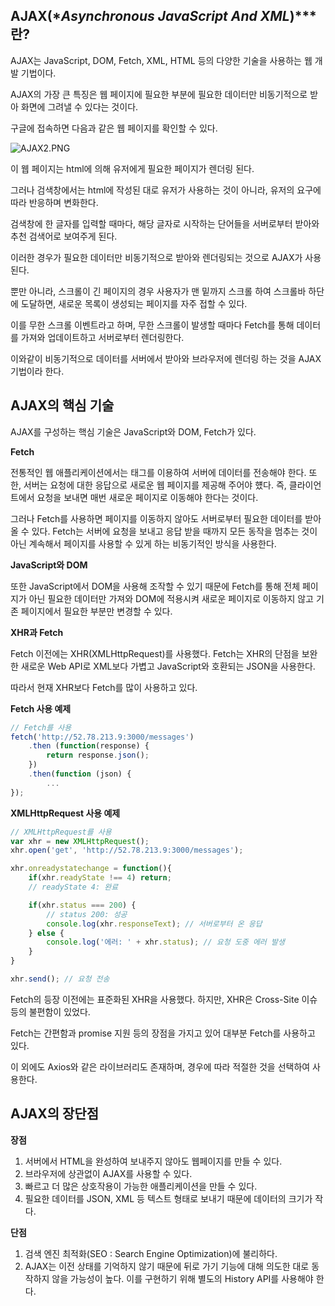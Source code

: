 ## AJAX(**Asynchronous JavaScript And XML*)***란?

AJAX는 JavaScript, DOM, Fetch, XML, HTML 등의 다양한 기술을 사용하는 웹 개발 기법이다.

AJAX의 가장 큰 특징은 웹 페이지에 필요한 부분에 필요한 데이터만 비동기적으로 받아 화면에 그려낼 수 있다는 것이다.

구글에 접속하면 다음과 같은 웹 페이지를 확인할 수 있다.

![AJAX2.PNG](https://s3-us-west-2.amazonaws.com/secure.notion-static.com/cad18aa1-c286-4d69-931e-71c7662dbb06/AJAX2.png)

이 웹 페이지는 html에 의해 유저에게 필요한 페이지가 렌더링 된다.

그러나 검색창에서는 html에 작성된 대로 유저가 사용하는 것이 아니라, 유저의 요구에 따라 반응하며 변화한다.

검색창에 한 글자를 입력할 때마다, 해당 글자로 시작하는 단어들을 서버로부터 받아와 추천 검색어로 보여주게 된다.

이러한 경우가 필요한 데이터만 비동기적으로 받아와 렌더링되는 것으로 AJAX가 사용된다.

뿐만 아니라, 스크롤이 긴 페이지의 경우 사용자가 맨 밑까지 스크롤 하여 스크롤바 하단에 도달하면, 새로운 목록이 생성되는 페이지를 자주 접할 수 있다.

이를 무한 스크롤 이벤트라고 하며, 무한 스크롤이 발생할 때마다 Fetch를 통해 데이터를 가져와 업데이트하고 서버로부터 렌더링한다.

이와같이 비동기적으로 데이터를 서버에서 받아와 브라우저에 렌더링 하는 것을 AJAX 기법이라 한다.

## AJAX의 핵심 기술

AJAX를 구성하는 핵심 기술은 JavaScript와 DOM, Fetch가 있다.

**Fetch**

전통적인 웹 애플리케이션에서는 <from> 태그를 이용하여 서버에 데이터를 전송해야 한다. 또한, 서버는 요청에 대한 응답으로 새로운 웹 페이지를 제공해 주어야 헀다. 즉, 클라이언트에서 요청을 보내면 매번 새로운 페이지로 이동해야 한다는 것이다.

그러나 Fetch를 사용하면 페이지를 이동하지 않아도 서버로부터 필요한 데이터를 받아올 수 있다. Fetch는 서버에 요청을 보내고 응답 받을 때까지 모든 동작을 멈추는 것이 아닌 계속해서 페이지를 사용할 수 있게 하는 비동기적인 방식을 사용한다.

**JavaScript와 DOM**

또한 JavaScript에서 DOM을 사용해 조작할 수 있기 때문에 Fetch를 통해 전체 페이지가 아닌 필요한 데이터만 가져와 DOM에 적용시켜 새로운 페이지로 이동하지 않고 기존 페이지에서 필요한 부분만 변경할 수 있다.

**XHR과 Fetch**

Fetch 이전에는 XHR(XMLHttpRequest)를 사용했다. Fetch는 XHR의 단점을 보완한 새로운 Web API로 XML보다 가볍고 JavaScript와 호환되는 JSON을 사용한다.

따라서 현재 XHR보다 Fetch를 많이 사용하고 있다.

**Fetch 사용 예제**

```jsx
// Fetch를 사용
fetch('http://52.78.213.9:3000/messages')
	.then (function(response) {
		return response.json();
	})
	.then(function (json) {
		...
});
```

**XMLHttpRequest 사용 예제**

```jsx
// XMLHttpRequest를 사용
var xhr = new XMLHttpRequest();
xhr.open('get', 'http://52.78.213.9:3000/messages');

xhr.onreadystatechange = function(){
	if(xhr.readyState !== 4) return;
	// readyState 4: 완료

	if(xhr.status === 200) {
        // status 200: 성공
		console.log(xhr.responseText); // 서버로부터 온 응답
	} else {
		console.log('에러: ' + xhr.status); // 요청 도중 에러 발생
	}
}

xhr.send(); // 요청 전송
```

Fetch의 등장 이전에는 표준화된 XHR을 사용했다. 하지만, XHR은 Cross-Site 이슈 등의 불편함이 있었다.

Fetch는 간편함과 promise 지원 등의 장점을 가지고 있어 대부분 Fetch를 사용하고 있다.

이 외에도 Axios와 같은 라이브러리도 존재하며, 경우에 따라 적절한 것을 선택하여 사용한다.

## AJAX의 장단점

**장점**

1. 서버에서 HTML을 완성하여 보내주지 않아도 웹페이지를 만들 수 있다.
2. 브라우저에 상관없이 AJAX를 사용할 수 있다.
3. 빠르고 더 많은 상호작용이 가능한 애플리케이션을 만들 수 있다.
4. 필요한 데이터를 JSON, XML 등 텍스트 형태로 보내기 때문에 데이터의 크기가 작다.

**단점**

1. 검색 엔진 최적화(SEO : Search Engine Optimization)에 불리하다.
2. AJAX는 이전 상태를 기억하지 않기 때문에 뒤로 가기 기능에 대해 의도한 대로 동작하지 않을 가능성이 높다. 이를 구현하기 위해 별도의 History API를 사용해야 한다.
